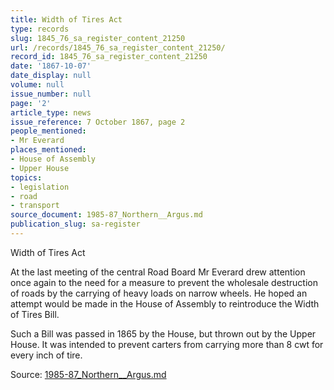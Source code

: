 ```yaml
---
title: Width of Tires Act
type: records
slug: 1845_76_sa_register_content_21250
url: /records/1845_76_sa_register_content_21250/
record_id: 1845_76_sa_register_content_21250
date: '1867-10-07'
date_display: null
volume: null
issue_number: null
page: '2'
article_type: news
issue_reference: 7 October 1867, page 2
people_mentioned:
- Mr Everard
places_mentioned:
- House of Assembly
- Upper House
topics:
- legislation
- road
- transport
source_document: 1985-87_Northern__Argus.md
publication_slug: sa-register
---
```


Width of Tires Act

At the last meeting of the central Road Board Mr Everard drew attention once again to the need for a measure to prevent the wholesale destruction of roads by the carrying of heavy loads on narrow wheels.  He hoped an attempt would be made in the House of Assembly to reintroduce the Width of Tires Bill.

Such a Bill was passed in 1865 by the House, but thrown out by the Upper House.  It was intended to prevent carters from carrying more than 8 cwt for every inch of tire.

Source: [1985-87_Northern__Argus.md](/downloads/markdown/1985-87_Northern__Argus.md)
